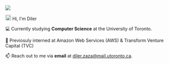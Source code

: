 ##
<img src="https://user-images.githubusercontent.com/73097560/115834477-dbab4500-a447-11eb-908a-139a6edaec5c.gif">


 <img src="https://media.giphy.com/media/hvRJCLFzcasrR4ia7z/giphy.gif" width="18">   Hi, I'm Diler

💻 Currently studying **Computer Science** at the University of Toronto.

🚀 Previosuly interned at Amazon Web Services (AWS) & Transform Venture Capital (TVC)

📫 Reach out to me via **email** at [diler.zaza@mail.utoronto.ca](mailto:diler.zaza@mail.utoronto.ca).
